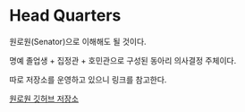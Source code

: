 # Head Quarters
원로원(Senator)으로 이해해도 될 것이다.

명예 졸업생 + 집정관 + 호민관으로 구성된 동아리 의사결정 주체이다.

따로 저장소를 운영하고 있으니 링크를 참고한다.

[원로원 깃허브 저장소](https://bitbucket.org/swkang7229/bjcloud-hq)